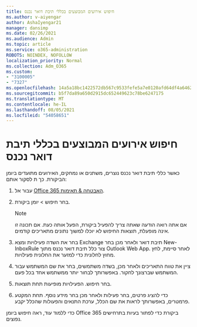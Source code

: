 ```yaml
---
title: חיפוש אירועים המבוצעים בכללי תיבת דואר נכנס
ms.author: v-aiyengar
author: AshaIyengar21
manager: dansimp
ms.date: 02/26/2021
ms.audience: Admin
ms.topic: article
ms.service: o365-administration
ROBOTS: NOINDEX, NOFOLLOW
localization_priority: Normal
ms.collection: Adm_O365
ms.custom:
- "3100005"
- "7327"
ms.openlocfilehash: 14a5a18bc1422572db567c9533fefe5a7e0120afd64df4a64623038cc063ce93
ms.sourcegitcommit: b5f7da89a650d2915dc652449623c78be6247175
ms.translationtype: MT
ms.contentlocale: he-IL
ms.lasthandoff: 08/05/2021
ms.locfileid: "54058651"
---
```

# <a name="find-events-performed-on-inbox-rules"></a>חיפוש אירועים המבוצעים בכללי תיבת דואר נכנס

כאשר כללי תיבת דואר נכנס נוצרים, משתנים או נמחקים, האירועים מתועדים ביומן הביקורת. כך ת לסקור אותם:

1. עבור אל [Office 365 האבטחה & תאימות](https://go.microsoft.com/fwlink/p/?linkid=2077143).
1. בחר חיפוש > יומן ביקורת.

    > [!NOTE]
    > אם אתה רואה הודעה שאתה צריך להפעיל ביקורת, הפעל אותה כעת. אם תכונה זו אינה מופעלת, תוצאות החיפוש לא יוכלו למשוך נתונים מתאריכים קודמים.
1. בחר את השדה פעילויות ומצא Exchange תיבת דואר ולאחר מכן בחר New-InboxRule צור כלל תיבת דואר נכנס מתוך Outlook Web App. לאחר סיימת, לחץ מחוץ לחלונית כדי למזער את החלונית פעילויות.
1. ציין את טווח התאריכים ולאחר מכן, בשדה משתמשים, בחר את שם המשתמש עבור המשתמש שברצונך לחקור. באפשרותך לבחור יותר ממשתמש אחד בכל פעם.
1. בחר חיפוש. הפעילויות מופיעות תחת תוצאות.
1. כדי להציג פרטים, בחר פעילות ולאחר מכן בחר מידע נוסף. תחת המקטע פרמטרים, באפשרותך לראות את שם הכלל, ערכת התנאים והפעולות שהכלל יקבע.

כדי ללמוד עוד, ראה חיפוש ביומן Office 365 ביקורת כדי לפתור בעיות בתרחישים נפוצים.
